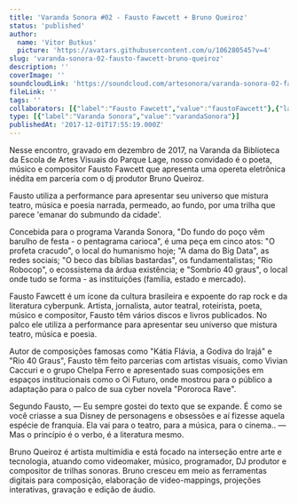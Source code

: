 ```yaml
---
title: 'Varanda Sonora #02 - Fausto Fawcett + Bruno Queiroz'
status: 'published'
author:
  name: 'Vitor Butkus'
  picture: 'https://avatars.githubusercontent.com/u/106280545?v=4'
slug: 'varanda-sonora-02-fausto-fawcett-bruno-queiroz'
description: ''
coverImage: ''
soundcloudLink: 'https://soundcloud.com/artesonora/varanda-sonora-02-fausto?in=artesonora/sets/varanda-sonora&si=6d437134e8aa46c4b1b4c628e899465f&utm_source=clipboard&utm_medium=text&utm_campaign=social_sharing'
fileLink: ''
tags: ''
collaborators: [{"label":"Fausto Fawcett","value":"faustoFawcett"},{"label":"Bruno Queiroz","value":"brunoQueiroz"}]
type: [{"label":"Varanda Sonora","value":"varandaSonora"}]
publishedAt: '2017-12-01T17:55:19.000Z'
---
```


Nesse encontro, gravado em dezembro de 2017, na Varanda da Biblioteca da Escola de Artes Visuais do Parque Lage, nosso convidado é o poeta, músico e compositor Fausto Fawcett que apresenta uma opereta eletrônica inédita em parceria com o dj produtor Bruno Queiroz.

Fausto utiliza a performance para apresentar seu universo que mistura teatro, música e poesia narrada, permeado, ao fundo, por uma trilha que parece 'emanar do submundo da cidade'.

Concebida para o programa Varanda Sonora, "Do fundo do poço vêm barulho de festa - o pentagrama carioca", é uma peça em cinco atos: "O profeta cracudo", o local do humanismo hoje; "A dama do Big Data", as redes sociais; "O beco das bíblias bastardas", os fundamentalistas; "Rio Robocop", o ecossistema da árdua existência; e "Sombrio 40 graus", o local onde tudo se forma - as instituições (família, estado e mercado).

Fausto Fawcett é um ícone da cultura brasileira e expoente do rap rock e da literatura cyberpunk. Artista, jornalista, autor teatral, roteirista, poeta, músico e compositor, Fausto têm vários discos e livros publicados. No palco ele utiliza a performance para apresentar seu universo que mistura teatro, música e poesia.

Autor de composições famosas como "Kátia Flávia, a Godiva do Irajá" e "Rio 40 Graus", Fausto têm feito parcerias com artistas visuais, como Vivian Caccuri e o grupo Chelpa Ferro e apresentado suas composições em espaços institucionais como o Oi Futuro, onde mostrou para o público a adaptação para o palco de sua cyber novela "Pororoca Rave".

Segundo Fausto, — Eu sempre gostei do texto que se expande. É como se você criasse a sua Disney de personagens e obsessões e aí fizesse aquela espécie de franquia. Ela vai para o teatro, para a música, para o cinema.. — Mas o princípio é o verbo, é a literatura mesmo.

Bruno Queiroz é artista multimídia e está focado na interseção entre arte e tecnologia, atuando como videomaker, músico, programador, DJ produtor e compositor de trilhas sonoras. Bruno cresceu em meio as ferramentas digitais para composição, elaboração de video-mappings, projeções interativas, gravação e edição de áudio.